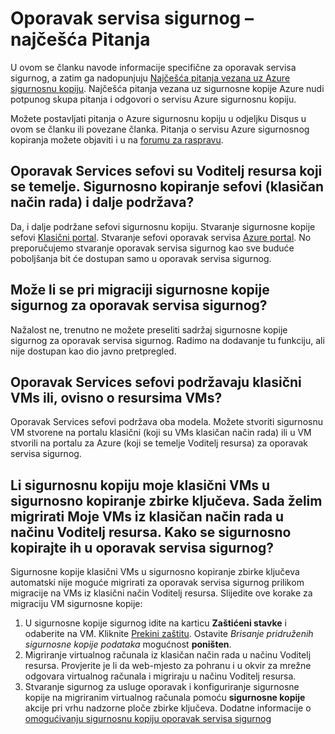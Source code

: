 <properties
   pageTitle="Oporavak servisa sigurnog najčešća pitanja vezana uz | Microsoft Azure"
   description="Ova verzija u najčešćim Pitanjima podržava javno pretpregled izdanja servisa Azure sigurnosnu kopiju. Odgovori na najčešća pitanja o agent za sigurnosne kopije, sigurnosno kopiranje i zadržavanja, oporavak, sigurnost i druge najčešća pitanja o Azure sigurnosne kopije rješenja."
   services="backup"
   documentationCenter=""
   authors="markgalioto"
   manager="jwhit"
   editor=""
   keywords="sigurnosno kopiranje rješenje; Servis za sigurnosne kopije"/>

<tags
   ms.service="backup"
   ms.workload="storage-backup-recovery"
     ms.tgt_pltfrm="na"
     ms.devlang="na"
     ms.topic="get-started-article"
     ms.date="10/21/2016"
     ms.author="trinadhk; markgal; jimpark;"/>

# <a name="recovery-services-vault---faq"></a>Oporavak servisa sigurnog – najčešća Pitanja


U ovom se članku navode informacije specifične za oporavak servisa sigurnog, a zatim ga nadopunjuju [Najčešća pitanja vezana uz Azure sigurnosnu kopiju](backup-azure-backup-faq.md). Najčešća pitanja vezana uz sigurnosne kopije Azure nudi potpunog skupa pitanja i odgovori o servisu Azure sigurnosnu kopiju.  

Možete postavljati pitanja o Azure sigurnosnu kopiju u odjeljku Disqus u ovom se članku ili povezane članka. Pitanja o servisu Azure sigurnosnog kopiranja možete objaviti i u na [forumu za raspravu](https://social.msdn.microsoft.com/forums/azure/home?forum=windowsazureonlinebackup).

## <a name="recovery-services-vaults-are-resource-manager-based-are-backup-vaults-classic-mode-still-supported-br"></a>Oporavak Services sefovi su Voditelj resursa koji se temelje. Sigurnosno kopiranje sefovi (klasičan način rada) i dalje podržava? <br/>
Da, i dalje podržane sefovi sigurnosnu kopiju. Stvaranje sigurnosne kopije sefovi [Klasični portal](https://manage.windowsazure.com). Stvaranje sefovi oporavak servisa [Azure portal](https://portal.azure.com). No preporučujemo stvaranje oporavak servisa sigurnog kao sve buduće poboljšanja bit će dostupan samo u oporavak servisa sigurnog.

## <a name="can-i-migrate-a-backup-vault-to-a-recovery-services-vault-br"></a>Može li se pri migraciji sigurnosne kopije sigurnog za oporavak servisa sigurnog? <br/>
Nažalost ne, trenutno ne možete preseliti sadržaj sigurnosne kopije sigurnog za oporavak servisa sigurnog. Radimo na dodavanje tu funkciju, ali nije dostupan kao dio javno pretpregled.

## <a name="do-recovery-services-vaults-support-classic-vms-or-resource-manager-based-vms-br"></a>Oporavak Services sefovi podržavaju klasični VMs ili, ovisno o resursima VMs? <br/>
Oporavak Services sefovi podržava oba modela.  Možete stvoriti sigurnosnu VM stvorene na portalu klasični (koji su VMs klasičan način rada) ili u VM stvorili na portalu za Azure (koji se temelje Voditelj resursa) za oporavak servisa sigurnog.

## <a name="i-have-backed-up-my-classic-vms-in-backup-vault-now-i-want-to-migrate-my-vms-from-classic-mode-to-resource-manager-mode--how-can-i-backup-them-in-recovery-services-vault"></a>Li sigurnosnu kopiju moje klasični VMs u sigurnosno kopiranje zbirke ključeva. Sada želim migrirati Moje VMs iz klasičan način rada u načinu Voditelj resursa.  Kako se sigurnosno kopirajte ih u oporavak servisa sigurnog?
Sigurnosne kopije klasični VMs u sigurnosno kopiranje zbirke ključeva automatski nije moguće migrirati za oporavak servisa sigurnog prilikom migracije na VMs iz klasični način Voditelj resursa. Slijedite ove korake za migraciju VM sigurnosne kopije:

1. U sigurnosne kopije sigurnog idite na karticu **Zaštićeni stavke** i odaberite na VM. Kliknite [Prekini zaštitu](backup-azure-manage-vms-classic.md#stop-protecting-virtual-machines). Ostavite *Brisanje pridruženih sigurnosne kopije podataka* mogućnost **poništen**.
2. Migriranje virtualnog računala iz klasičan način rada u načinu Voditelj resursa. Provjerite je li da web-mjesto za pohranu i u okvir za mrežne odgovara virtualnog računala i migriraju u načinu Voditelj resursa.
3. Stvaranje sigurnog za usluge oporavak i konfiguriranje sigurnosne kopije na migriranim virtualnog računala pomoću **sigurnosne kopije** akcije pri vrhu nadzorne ploče zbirke ključeva. Dodatne informacije o [omogućivanju sigurnosnu kopiju oporavak servisa sigurnog](backup-azure-vms-first-look-arm.md)
